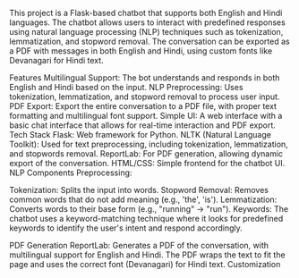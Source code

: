 This project is a Flask-based chatbot that supports both English and Hindi languages. The chatbot allows users to interact with predefined responses using natural language processing (NLP) techniques such as tokenization, lemmatization, and stopword removal. The conversation can be exported as a PDF with messages in both English and Hindi, using custom fonts like Devanagari for Hindi text.

Features
Multilingual Support: The bot understands and responds in both English and Hindi based on the input.
NLP Preprocessing: Uses tokenization, lemmatization, and stopword removal to process user input.
PDF Export: Export the entire conversation to a PDF file, with proper text formatting and multilingual font support.
Simple UI: A web interface with a basic chat interface that allows for real-time interaction and PDF export.
Tech Stack
Flask: Web framework for Python.
NLTK (Natural Language Toolkit): Used for text preprocessing, including tokenization, lemmatization, and stopwords removal.
ReportLab: For PDF generation, allowing dynamic export of the conversation.
HTML/CSS: Simple frontend for the chatbot UI.
NLP Components
Preprocessing:

Tokenization: Splits the input into words.
Stopword Removal: Removes common words that do not add meaning (e.g., 'the', 'is').
Lemmatization: Converts words to their base form (e.g., "running" → "run").
Keywords: The chatbot uses a keyword-matching technique where it looks for predefined keywords to identify the user's intent and respond accordingly.

PDF Generation
ReportLab: Generates a PDF of the conversation, with multilingual support for English and Hindi. The PDF wraps the text to fit the page and uses the correct font (Devanagari) for Hindi text.
Customization
